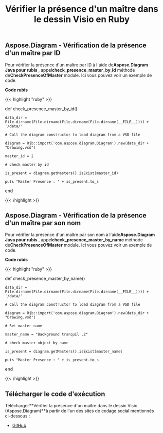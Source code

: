 ﻿---
title: Vérifier la présence d'un maître dans le dessin Visio en Ruby
type: docs
weight: 10
url: /fr/java/check-presence-of-a-master-in-the-visio-drawing-in-ruby/
---
## **Aspose.Diagram - Vérification de la présence d'un maître par ID**
 Pour vérifier la présence d'un maître par ID à l'aide de**Aspose.Diagram Java pour rubis** , appel**check_presence_master_by_id** méthode de**CheckPresenceOfMaster** module. Ici vous pouvez voir un exemple de code.

**Code rubis**

{{< highlight "ruby" >}}

 def check_presence_master_by_id()

    data_dir = File.dirname(File.dirname(File.dirname(File.dirname(__FILE__)))) + '/data/'

    # Call the diagram constructor to load diagram from a VSD file

    diagram = Rjb::import('com.aspose.diagram.Diagram').new(data_dir + "Drawing.vsd")

    master_id = 2

    # check master by id

    is_present = diagram.getMasters().isExist(master_id)

    puts "Master Presence : " + is_present.to_s

end

{{< /highlight >}}
## **Aspose.Diagram - Vérification de la présence d'un maître par son nom**
 Pour vérifier la présence d'un maître par son nom à l'aide**Aspose.Diagram Java pour rubis** , appel**check_presence_master_by_name** méthode de**CheckPresenceOfMaster** module. Ici vous pouvez voir un exemple de code.

**Code rubis**

{{< highlight "ruby" >}}

 def check_presence_master_by_name()

    data_dir = File.dirname(File.dirname(File.dirname(File.dirname(__FILE__)))) + '/data/'

    # Call the diagram constructor to load diagram from a VSD file

    diagram = Rjb::import('com.aspose.diagram.Diagram').new(data_dir + "Drawing.vsd")

    # Set master name

    master_name = "Background tranquil .2"

    # check master object by name

    is_present = diagram.getMasters().isExist(master_name)

    puts "Master Presence : " + is_present.to_s

end

{{< /highlight >}}
## **Télécharger le code d'exécution**
 Télécharger**Vérifier la présence d'un maître dans le dessin Visio (Aspose.Diagram)**à partir de l'un des sites de codage social mentionnés ci-dessous :

- [GitHub](https://github.com/asposediagram/Aspose.Diagram-for-Java/blob/master/Plugins/Aspose_Diagram_Java_for_Ruby/lib/asposediagramjava/Masters/checkpresenceofmaster.rb)
